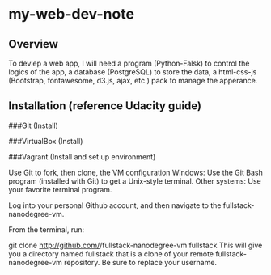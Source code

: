 # my-web-dev-note
## Overview
To devlep a web app, I will need a program (Python-Falsk) to control the logics of the app, a database (PostgreSQL) to store the data, a html-css-js (Bootstrap, fontawesome, d3.js, ajax, etc.) pack to manage the apperance.
## Installation (reference Udacity guide)
###Git (Install)

###VirtualBox (Install)

###Vagrant (Install and set up environment)

Use Git to fork, then clone, the VM configuration
Windows: Use the Git Bash program (installed with Git) to get a Unix-style terminal. 
Other systems: Use your favorite terminal program.

Log into your personal Github account, and then navigate to the fullstack-nanodegree-vm. 

From the terminal, run:

git clone http://github.com/<username>/fullstack-nanodegree-vm fullstack
This will give you a directory named fullstack that is a clone of your remote fullstack-nanodegree-vm repository. Be sure to replace your username.


